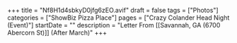 +++
title = "Nf8H1d4sbkyD0jfg6zEO.avif"
draft = false
tags = ["Photos"]
categories = ["ShowBiz Pizza Place"]
pages = ["Crazy Colander Head Night (Event)"]
startDate = ""
description = "Letter From [[Savannah, GA (6700 Abercorn St)]] (After March)"
+++
